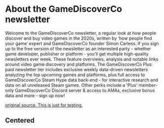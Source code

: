 # About the GameDiscoverCo newsletter

Welcome to the GameDiscoverCo newsletter, a regular look at how people discover and buy video games in the 2020s, written by ‘how people find your game’ expert and GameDiscoverCo founder Simon Carless.
If you sign up to the free version of the newsletter as an interested party - whether game developer, publisher or platform - you’ll get multiple high-quality newsletters ever week. These feature overviews, analysis and notable links around video game discovery and platforms.
The GameDiscoverCo Plus paid newsletter tier includes exclusive weekly data-driven newsletters analyzing the top upcoming games and platforms, plus full access to GameDiscoverCo Steam Hype data back-end - for interactive research and data on all unreleased Steam games. Other perks include a 'Plus' member-only GameDiscoverCo Discord server & access to AMAs, exclusive bonus data and more - sign up now!

[original source. This is just for testing.](https://newsletter.gamediscover.co/about?utm_source=menu-dropdown)


<h2 class='has-text-centered'> Centered </h2>
